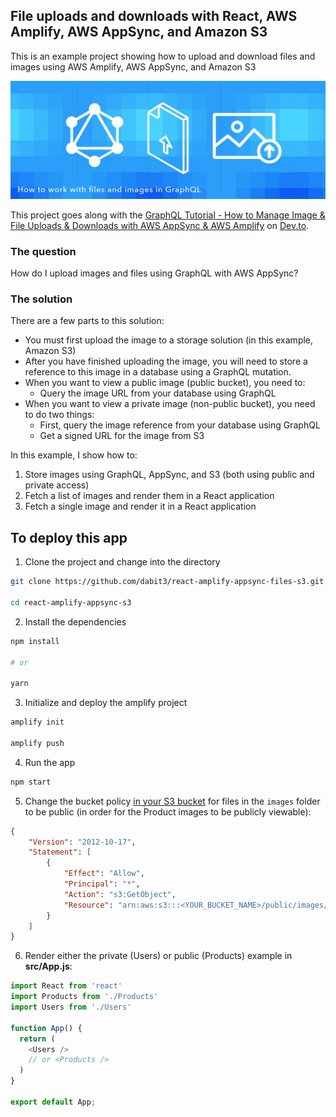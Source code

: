 ## File uploads and downloads with React, AWS Amplify, AWS AppSync, and Amazon S3

This is an example project showing how to upload and download files and images using AWS Amplify, AWS AppSync, and Amazon S3

![How to upload files and images with GraphQL](header.jpg)

This project goes along with the [GraphQL Tutorial - How to Manage Image & File Uploads & Downloads with AWS AppSync & AWS Amplify](https://dev.to/dabit3/graphql-tutorial-how-to-manage-image-file-uploads-downloads-with-aws-appsync-aws-amplify-hga) on [Dev.to](https://dev.to/).

### The question

How do I upload images and files using GraphQL with AWS AppSync?

### The solution

There are a few parts to this solution:

* You must first upload the image to a storage solution (in this example, Amazon S3)
* After you have finished uploading the image, you will need to store a reference to this image in a database using a GraphQL mutation.
* When you want to view a public image (public bucket), you need to:
  * Query the image URL from your database using GraphQL
* When you want to view a private image (non-public bucket), you need to do two things:
  * First, query the image reference from your database using GraphQL
  * Get a signed URL for the image from S3

In this example, I show how to:

1. Store images using GraphQL, AppSync, and S3 (both using public and private access)
2. Fetch a list of images and render them in a React application
2. Fetch a single image and render it in a React application

## To deploy this app

1. Clone the project and change into the directory

```sh
git clone https://github.com/dabit3/react-amplify-appsync-files-s3.git

cd react-amplify-appsync-s3
```

2. Install the dependencies

```sh
npm install

# or

yarn
```

3. Initialize and deploy the amplify project

```sh
amplify init

amplify push
```

4. Run the app

```sh
npm start
```

5. Change the bucket policy [in your S3 bucket](https://s3.console.aws.amazon.com/s3/home) for files in the `images` folder to be public (in order for the Product images to be publicly viewable):

```json
{
    "Version": "2012-10-17",
    "Statement": [
        {
            "Effect": "Allow",
            "Principal": "*",
            "Action": "s3:GetObject",
            "Resource": "arn:aws:s3:::<YOUR_BUCKET_NAME>/public/images/*"
        }
    ]
}
```

6. Render either the private (Users) or public (Products) example in __src/App.js__:

```javascript
import React from 'react'
import Products from './Products'
import Users from './Users'

function App() {
  return (
    <Users />
    // or <Products />
  )
}

export default App;

```